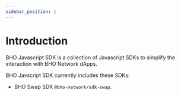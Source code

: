 ```yaml
---
sidebar_position: 1
---
```


# Introduction

BHO Javascript SDK is a collection of Javascript SDKs to simplify the interaction with BHO Network dApps.

BHO Javscript SDK currently includes these SDKs:

- BHO Swap SDK `@bho-network/sdk-swap`.
